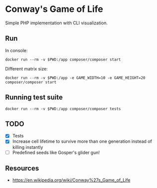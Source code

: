 Conway's Game of Life
=====================

Simple PHP implementation with CLI visualization.

## Run

In console:

`docker run --rm -v $PWD:/app composer/composer start`

Different matrix size:

`docker run --rm -v $PWD:/app -e GAME_WIDTH=10 -e GAME_HEIGHT=20 composer/composer start`

## Running test suite

`docker run --rm -v $PWD:/app composer/composer tests`

## TODO

- [x] Tests
- [x] Increase cell lifetime to survive more than one generation instead of killing instantly
- [ ] Predefined seeds like Gosper's glider gun!

## Resources

* https://en.wikipedia.org/wiki/Conway%27s_Game_of_Life


